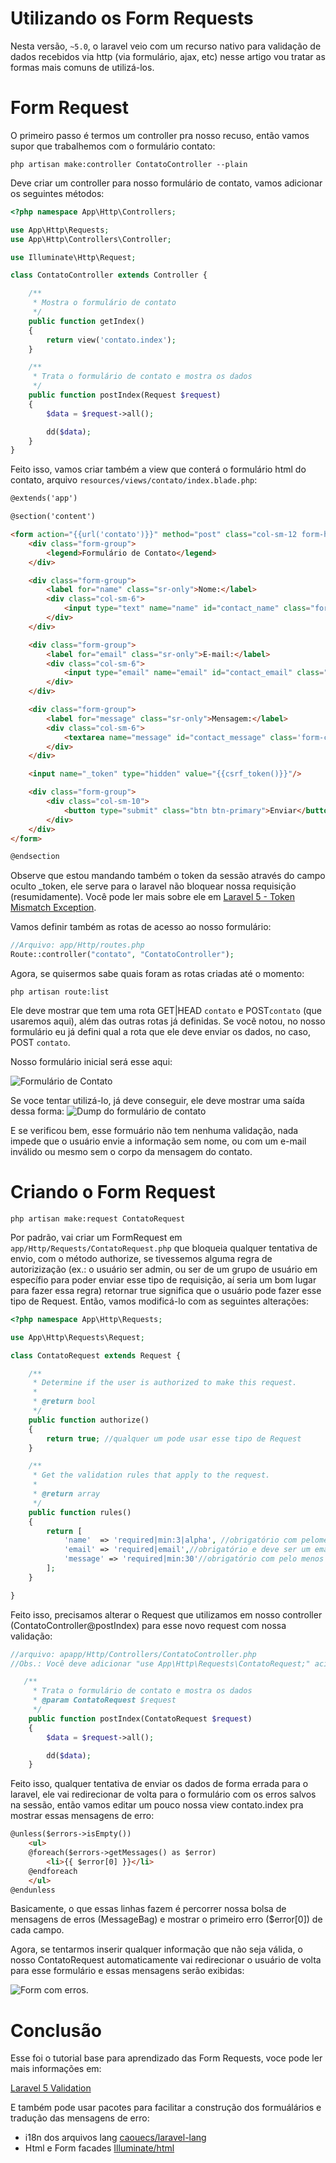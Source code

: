 # Utilizando os Form Requests
Nesta versão, <code>~5.0</code>, o laravel veio com um recurso nativo para validação de dados recebidos via http (via formulário, ajax, etc) nesse artigo vou tratar as formas mais comuns de utilizá-los.

# Form Request

O primeiro passo é termos um controller pra nosso recuso, então vamos supor que trabalhemos com o formulário contato:

```shell
php artisan make:controller ContatoController --plain
```
Deve criar um controller para nosso formulário de contato, vamos adicionar os seguintes métodos:

```php
<?php namespace App\Http\Controllers;

use App\Http\Requests;
use App\Http\Controllers\Controller;

use Illuminate\Http\Request;

class ContatoController extends Controller {

	/**
	 * Mostra o formulário de contato
	 */
	public function getIndex()
	{
		return view('contato.index');
	}

	/**
	 * Trata o formulário de contato e mostra os dados
	 */
	public function postIndex(Request $request)
	{
		$data = $request->all();

        dd($data);
	}
}

```

Feito isso, vamos criar também a view que conterá o formulário html do contato, arquivo `resources/views/contato/index.blade.php`:
```html
@extends('app')

@section('content')

<form action="{{url('contato')}}" method="post" class="col-sm-12 form-horizontal" role="form">
    <div class="form-group">
        <legend>Formulário de Contato</legend>
    </div>

    <div class="form-group">
    	<label for="name" class="sr-only">Nome:</label>
    	<div class="col-sm-6">
    		<input type="text" name="name" id="contact_name" class="form-control" placeholder="Digite seu nome">
    	</div>
    </div>

    <div class="form-group">
    	<label for="email" class="sr-only">E-mail:</label>
    	<div class="col-sm-6">
    		<input type="email" name="email" id="contact_email" class="form-control" placeholder="Digite seu email">
    	</div>
    </div>

    <div class="form-group">
        <label for="message" class="sr-only">Mensagem:</label>
        <div class="col-sm-6">
            <textarea name="message" id="contact_message" class='form-control' rows="5" style="resize:none" placeholder="Digite sua mensagem..."></textarea>
        </div>
    </div>

    <input name="_token" type="hidden" value="{{csrf_token()}}"/>

    <div class="form-group">
        <div class="col-sm-10">
            <button type="submit" class="btn btn-primary">Enviar</button>
        </div>
    </div>
</form>

@endsection
```
Observe que estou mandando também o token da sessão através do campo oculto _token, ele serve para o laravel não bloquear nossa requisição (resumidamente). Você pode ler mais sobre ele em [Laravel 5 - Token Mismatch Exception](http://blog.vluzrmos.com.br/laravel5-token-mismatch-exception).

Vamos definir também as rotas de acesso ao nosso formulário:
```php
//Arquivo: app/Http/routes.php
Route::controller("contato", "ContatoController");
```

Agora, se quisermos sabe quais foram as rotas criadas até o momento:
```shell
php artisan route:list
```
Ele deve mostrar que tem uma rota GET|HEAD `contato` e POST`contato` (que usaremos aqui), além das outras rotas já definidas. Se você notou, no nosso formulário eu já defini qual a rota que ele deve enviar os dados, no caso, POST `contato`.

Nosso formulário inicial será esse aqui:

![Formulário de Contato](http://i.imgur.com/6pwGcvu.png)


Se voce tentar utilizá-lo, já deve conseguir, ele deve mostrar uma saída dessa forma:
![Dump do formulário de contato](http://i.imgur.com/1HYp9Mq.png) 

E se verificou bem, esse formuário não tem nenhuma validação, nada impede que o usuário envie a informação sem nome, ou com um e-mail inválido ou mesmo sem o corpo da mensagem do contato.

# Criando o Form Request

```shell
php artisan make:request ContatoRequest
```

Por padrão, vai criar um FormRequest em `app/Http/Requests/ContatoRequest.php` que bloqueia qualquer tentativa de envio, com o método authorize, se tivessemos alguma regra de autorizização (ex.: o usuário ser admin, ou ser de um grupo de usuário em específio para poder enviar esse tipo de requisição, aí seria um bom lugar para fazer essa regra) retornar true significa que o usuário pode fazer esse tipo de Request. Então, vamos modificá-lo com as seguintes alterações:

```php
<?php namespace App\Http\Requests;

use App\Http\Requests\Request;

class ContatoRequest extends Request {

	/**
	 * Determine if the user is authorized to make this request.
	 *
	 * @return bool
	 */
	public function authorize()
	{
		return true; //qualquer um pode usar esse tipo de Request
	}

	/**
	 * Get the validation rules that apply to the request.
	 *
	 * @return array
	 */
	public function rules()
	{
		return [
			'name'  => 'required|min:3|alpha', //obrigatório com pelomenos 3 caracteres alfabéticos
            'email' => 'required|email',//obrigatório e deve ser um email
            'message' => 'required|min:30'//obrigatório com pelo menos 30 caracteres
		];
	}

}

```

Feito isso, precisamos alterar o Request que utilizamos em nosso controller (ContatoController@postIndex) para esse novo request com nossa validação:
```php 
//arquivo: apapp/Http/Controllers/ContatoController.php
//Obs.: Você deve adicionar "use App\Http\Requests\ContatoRequest;" acima da definição da classe

   /**
     * Trata o formulário de contato e mostra os dados
     * @param ContatoRequest $request
     */
	public function postIndex(ContatoRequest $request)
	{
		$data = $request->all();

        dd($data);
	}

```

Feito isso, qualquer tentativa de enviar os dados de forma errada para o laravel, ele vai redirecionar de volta para o formulário com os erros salvos na sessão, então vamos editar um pouco nossa view contato.index pra mostrar essas mensagens de erro:

```html
@unless($errors->isEmpty())
    <ul>
    @foreach($errors->getMessages() as $error)
        <li>{{ $error[0] }}</li>
    @endforeach
    </ul>
@endunless
``` 
Basicamente, o que essas linhas fazem é percorrer nossa bolsa de mensagens de erros (MessageBag) e mostrar o primeiro erro ($error[0]) de cada campo.

Agora, se tentarmos inserir qualquer informação que não seja válida, o nosso ContatoRequest automaticamente vai redirecionar o usuário de volta para esse formulário e essas mensagens serão exibidas:

![Form com erros.](http://i.imgur.com/mdEktdc.png) 

# Conclusão

Esse foi o tutorial base para aprendizado das Form Requests, voce pode ler mais informações em:

[Laravel 5 Validation](http://laravel.com/docs/5.0/validation) 

E também pode usar pacotes para facilitar a construção dos formuálários e tradução das mensagens de erro:

* i18n dos arquivos lang [caouecs/laravel-lang](https://github.com/caouecs/Laravel-lang) 
* Html e Form facades [Illuminate/html](https://github.com/illuminate/html) 




